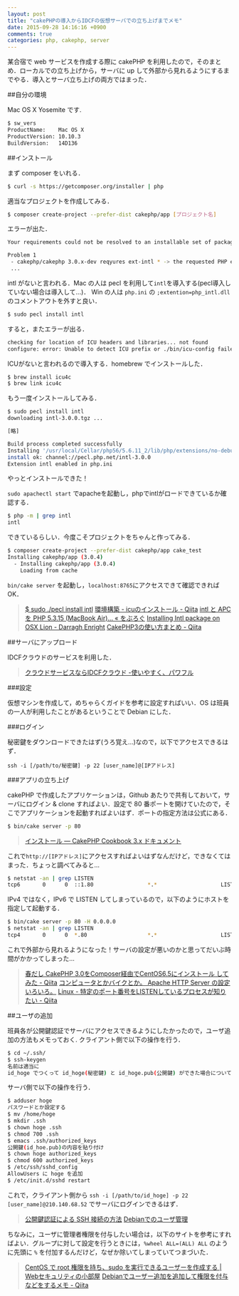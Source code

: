```yaml
---
layout: post
title: "cakePHPの導入からIDCFの仮想サーバでの立ち上げまでメモ"
date: 2015-09-28 14:16:16 +0900
comments: true
categories: php, cakephp, server
---
```


某合宿で web サービスを作成する際に cakePHP を利用したので，そのまとめ．ローカルでの立ち上げから，サーバに up して外部から見れるようにするまでやる．導入とサーバ立ち上げの両方ではまった．

<!-- more -->

##自分の環境

Mac OS X Yosemite です.

```bash
$ sw_vers
ProductName:	Mac OS X
ProductVersion:	10.10.3
BuildVersion:	14D136
```

##インストール

まず composer をいれる．

```bash
$ curl -s https://getcomposer.org/installer | php
```

適当なプロジェクトを作成してみる．

```bash
$ composer create-project --prefer-dist cakephp/app [プロジェクト名]
```

エラーが出た．

```bash
Your requirements could not be resolved to an installable set of packages.

Problem 1
 - cakephp/cakephp 3.0.x-dev reqyures ext-intl * -> the requested PHP extention intl is missing from your system.
 ...
```

intl がないと言われる．Mac の人は pecl を利用して`intl`を導入する(pecl導入していない場合は導入して...)．
Win の人は `php.ini` の `;extention=php_intl.dll` のコメントアウトを外すと良い．

```bash
$ sudo pecl install intl
```

すると，またエラーが出る．

```bash
checking for location of ICU headers and libraries... not found
configure: error: Unable to detect ICU prefix or ./bin/icu-config failed. Please verify ICU install prefix and make sure icu-config works.
```

ICUがないと言われるので導入する．homebrew でインストールした．

```bash
$ brew install icu4c
$ brew link icu4c
```

もう一度インストールしてみる．

```bash
$ sudo pecl install intl
downloading intl-3.0.0.tgz ...

[略]

Build process completed successfully
Installing '/usr/local/Cellar/php56/5.6.11_2/lib/php/extensions/no-debug-non-zts-20131226/intl.so'
install ok: channel://pecl.php.net/intl-3.0.0
Extension intl enabled in php.ini
```

やっとインストールできた！

`sudo apachectl start` でapacheを起動し，phpでintlがロードできているか確認する．

```bash
$ php -m | grep intl
intl
```

できているらしい．今度こそプロジェクトをちゃんと作ってみる．

```bash
$ composer create-project --prefer-dist cakephp/app cake_test
Installing cakephp/app (3.0.4)
  - Installing cakephp/app (3.0.4)
    Loading from cache
```

`bin/cake server` を起動し，`localhost:8765`にアクセスできて確認できればOK．

>[$ sudo ./pecl install intl](http://stackoverflow.com/questions/27886117/php-intl-installation-on-xampp)
>[環境構築 - icuのインストール - Qiita](http://qiita.com/ms2sato/items/fd76d67fd5d63c3cb4a5)
>[intl と APC を PHP 5.3.15 (MacBook Air)... « をぶろぐ](http://tetsuwo.tumblr.com/post/35060809036/intl-%E3%81%A8-apc-%E3%82%92-php-5315-macbook-air)
>[Installing Intl package on OSX Lion - Darragh Enright](http://darraghenright.tumblr.com/post/22027208929/installing-intl-package-on-osx-lion)
>[CakePHP3の使い方まとめ - Qiita](http://qiita.com/s-kiriki/items/636ec1109f48fb977347)


##サーバにアップロード

IDCFクラウドのサービスを利用した．

>[クラウドサービスならIDCFクラウド -使いやすく、パワフル](http://www.idcf.jp/cloud/)

###設定

仮想マシンを作成して，めちゃらくガイドを参考に設定すればいい．OS は班員の一人が利用したことがあるということで Debian にした．

###ログイン

秘密鍵をダウンロードできたはず(うろ覚え...)なので，以下でアクセスできるはず．

`ssh -i [/path/to/秘密鍵] -p 22 [user_name]@[IPアドレス]`

###アプリの立ち上げ

cakePHP で作成したアプリケーションは，Github あたりで共有しておいて，サーバにログイン & clone すればよい．設定で 80 番ポートを開けていたので，そこでアプリケーションを起動すればよいはず．ポートの指定方法は公式にある．

```bash
$ bin/cake server -p 80
```

>[インストール — CakePHP Cookbook 3.x ドキュメント](http://book.cakephp.org/3.0/ja/installation.html#id6)

これで`http://[IPアドレス]`にアクセスすればよいはずなんだけど，できなくてはまった．ちょっと調べてみると...

```bash
$ netstat -an | grep LISTEN
tcp6       0      0  ::1.80                 *.*                    LISTEN
```

IPv4 ではなく，IPv6 で LISTEN してしまっているので，以下のようにホストを指定して起動する．

```bash
$ bin/cake server -p 80 -H 0.0.0.0
$ netstat -an | grep LISTEN
tcp4       0      0  *.80                   *.*                    LISTEN
```

これで外部から見れるようになった！サーバの設定が悪いのかと思ってだいぶ時間がかかってしまった...

>[春だし CakePHP 3.0をComposer経由でCentOS6.5にインストール してみた - Qiita](http://qiita.com/IKEA_dless/items/f536b3c009af295bb4a5)
>[コンピュータとかバイクとか。 Apache HTTP Server の設定いろいろ。](http://esoz.blog.fc2.com/blog-entry-49.html)
>[Linux - 特定のポート番号をLISTENしているプロセスが知りたい - Qiita](http://qiita.com/cubicdaiya/items/003e36e17519ef32ac8a)


##ユーザの追加

班員各が公開鍵認証でサーバにアクセスできるようにしたかったので，ユーザ追加の方法もメモっておく.
クライアント側で以下の操作を行う．

```bash
$ cd ~/.ssh/
$ ssh-keygen
名前は適当に
id_hoge でつくって id_hoge(秘密鍵) と id_hoge.pub(公開鍵) ができた場合について説明する
```

サーバ側で以下の操作を行う．

```bash
$ adduser hoge
パスワードとか設定する
$ mv /home/hoge
$ mkdir .ssh
$ chown hoge .ssh
$ chmod 700 .ssh
$ emacs .ssh/authorized_keys
公開鍵(id_hoe.pub)の内容を貼り付け
$ chown hoge authorized_keys
$ chmod 600 authorized_keys
$ /etc/ssh/sshd_config
AllowUsers に hoge を追加
$ /etc/init.d/sshd restart
```

これで，クライアント側から `ssh -i [/path/to/id_hoge] -p 22 [user_name]@210.140.68.52` でサーバにログインできるはず．

>[公開鍵認証による SSH 接続の方法](http://www.serverlog.jp/ssh-key-auth/)
>[Debianでのユーザ管理](http://www015.upp.so-net.ne.jp/unixlife/linux/de-user.html)

ちなみに，ユーザに管理者権限を付与したい場合は，以下のサイトを参考にすればよい．グループに対して設定を行うときには，`%wheel ALL=(ALL) ALL` のように先頭に `%` を付加するんだけど，なぜか除いてしまっていてつまづいた．

>[CentOS で root 権限を持ち、sudo を実行できるユーザーを作成する | Webセキュリティの小部屋](http://www.websec-room.com/2014/01/18/1590)
>[Debianでユーザー追加を追加して権限を付与などをするメモ - Qiita](http://qiita.com/n0bisuke/items/4e4419290d789699cafa)
